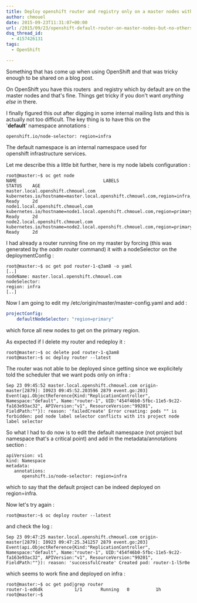 ```yaml
---
title: Deploy openshift router and registry only on a master nodes with no others
author: chmouel
date: 2015-09-23T11:31:07+00:00
url: /2015/09/23/openshift-default-router-on-master-nodes-but-no-others/
dsq_thread_id:
  - 4157426131
tags:
  - OpenShift

---
```

Something that has come up when using OpenShift and that was tricky enough to be shared on a blog post.

On OpenShift you have this routers  and registry which by default are on the master nodes and that's fine. Things get tricky if you don't want _anything else_ in there.

I finally figured this out after digging in some internal mailing lists and this is actually not too difficult. The key thing is to have this on the '**default**' namespace annotations :


```
openshift.io/node-selector: region=infra
```


The default namespace is an internal namespace used for openshift infrastructure services.

Let me describe this a little bit further, here is my node labels configuration :


```
root@master:~$ oc get node
NAME                                 LABELS                                                                                STATUS    AGE
master.local.openshift.chmouel.com   kubernetes.io/hostname=master.local.openshift.chmouel.com,region=infra,zone=default   Ready     2d
node1.local.openshift.chmouel.com    kubernetes.io/hostname=node1.local.openshift.chmouel.com,region=primary,zone=west     Ready     2d
node2.local.openshift.chmouel.com    kubernetes.io/hostname=node2.local.openshift.chmouel.com,region=primary,zone=east     Ready     2d

```


I had already a router running fine on my master by forcing (this was generated by the _oadm router_ command) it with a nodeSelector on the deploymentConfig :


```
root@master:~$ oc get pod router-1-q3am8 -o yaml
[..]
nodeName: master.local.openshift.chmouel.com
nodeSelector:
region: infra
[..]

```


Now I am going to edit my /etc/origin/master/master-config.yaml and add :


```yaml
projectConfig:
    defaultNodeSelector: "region=primary"

```


which force all new nodes to get on the primary region.

As expected if I delete my router and redeploy it :


```
root@master:~$ oc delete pod router-1-q3am8
root@master:~$ oc deploy router --latest

```


The router was not able to be deployed since getting since we explicitely told the scheduler that we want pods only on infra :


```
Sep 23 09:45:52 master.local.openshift.chmouel.com origin-master[2879]: I0923 09:45:52.203596 2879 event.go:203] Event(api.ObjectReference{Kind:"ReplicationController", Namespace:"default", Name:"router-1", UID:"454f46b0-5fbc-11e5-9c22-fa163e93ac32", APIVersion:"v1", ResourceVersion:"99201", FieldPath:""}): reason: 'failedCreate' Error creating: pods "" is forbidden: pod node label selector conflicts with its project node label selector

```


So what I had to do now is to edit the default namespace (not project but namespace that's a critical point) and add in the metadata/annotations section :


```
apiVersion: v1
kind: Namespace
metadata:
   annotations:
      openshift.io/node-selector: region=infra

```


which to say that the default project can be indeed deployed on region=infra.

Now let's try again :


```
root@master:~$ oc deploy router --latest

```


and check the log :


```
Sep 23 09:47:25 master.local.openshift.chmouel.com origin-master[2879]: I0923 09:47:25.341257 2879 event.go:203] Event(api.ObjectReference{Kind:"ReplicationController", Namespace:"default", Name:"router-1", UID:"454f46b0-5fbc-11e5-9c22-fa163e93ac32", APIVersion:"v1", ResourceVersion:"99201", FieldPath:""}): reason: 'successfulCreate' Created pod: router-1-l5r0e

```


which seems to work fine and deployed on infra :


```
root@master:~$ oc get pod|grep router
router-1-ed6dk            1/1       Running   0          1h
root@master:~$

```
